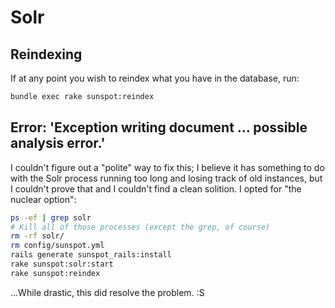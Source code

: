# Solr

## Reindexing

If at any point you wish to reindex what you have in the database, run:
```bash
bundle exec rake sunspot:reindex
```
## Error: 'Exception writing document ... possible analysis error.'

I couldn't figure out a "polite" way to fix this; I believe it has something to
do with the Solr process running too long and losing track of old instances, but
I couldn't prove that and I couldn't find a clean solition. I opted for "the
nuclear option":

```bash
ps -ef | grep solr
# Kill all of those processes (except the grep, of course)
rm -rf solr/
rm config/sunspot.yml
rails generate sunspot_rails:install
rake sunspot:solr:start
rake sunspot:reindex
```

...While drastic, this did resolve the problem. :S
